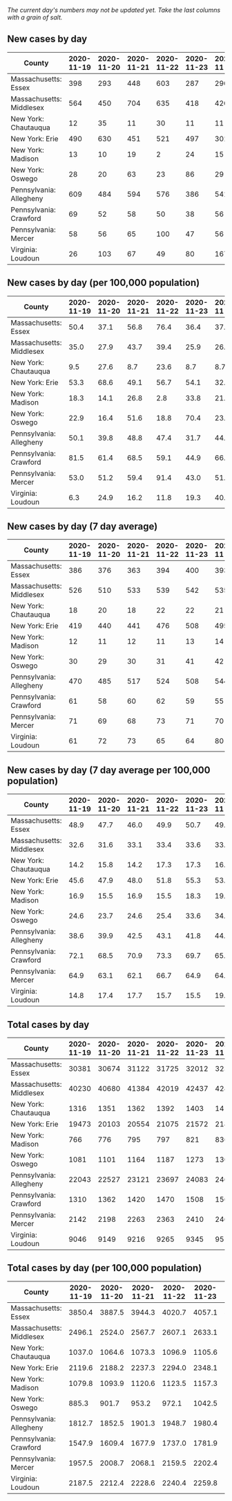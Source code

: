 _The current day's numbers may not be updated yet. Take the last columns with a grain of salt._
## New cases by day

| County | 2020-11-19 | 2020-11-20 | 2020-11-21 | 2020-11-22 | 2020-11-23 | 2020-11-24 | 2020-11-25 |
| --- | --- | --- | --- | --- | --- | --- | --- |
| Massachusetts: Essex | 398 | 293 | 448 | 603 | 287 | 296 |  |
| Massachusetts: Middlesex | 564 | 450 | 704 | 635 | 418 | 426 |  |
| New York: Chautauqua | 12 | 35 | 11 | 30 | 11 | 11 |  |
| New York: Erie | 490 | 630 | 451 | 521 | 497 | 301 |  |
| New York: Madison | 13 | 10 | 19 | 2 | 24 | 15 |  |
| New York: Oswego | 28 | 20 | 63 | 23 | 86 | 29 |  |
| Pennsylvania: Allegheny | 609 | 484 | 594 | 576 | 386 | 541 |  |
| Pennsylvania: Crawford | 69 | 52 | 58 | 50 | 38 | 56 |  |
| Pennsylvania: Mercer | 58 | 56 | 65 | 100 | 47 | 56 |  |
| Virginia: Loudoun | 26 | 103 | 67 | 49 | 80 | 167 |  |

## New cases by day (per 100,000 population)

| County | 2020-11-19 | 2020-11-20 | 2020-11-21 | 2020-11-22 | 2020-11-23 | 2020-11-24 | 2020-11-25 |
| --- | --- | --- | --- | --- | --- | --- | --- |
| Massachusetts: Essex | 50.4 | 37.1 | 56.8 | 76.4 | 36.4 | 37.5 |  |
| Massachusetts: Middlesex | 35.0 | 27.9 | 43.7 | 39.4 | 25.9 | 26.4 |  |
| New York: Chautauqua | 9.5 | 27.6 | 8.7 | 23.6 | 8.7 | 8.7 |  |
| New York: Erie | 53.3 | 68.6 | 49.1 | 56.7 | 54.1 | 32.8 |  |
| New York: Madison | 18.3 | 14.1 | 26.8 | 2.8 | 33.8 | 21.1 |  |
| New York: Oswego | 22.9 | 16.4 | 51.6 | 18.8 | 70.4 | 23.7 |  |
| Pennsylvania: Allegheny | 50.1 | 39.8 | 48.8 | 47.4 | 31.7 | 44.5 |  |
| Pennsylvania: Crawford | 81.5 | 61.4 | 68.5 | 59.1 | 44.9 | 66.2 |  |
| Pennsylvania: Mercer | 53.0 | 51.2 | 59.4 | 91.4 | 43.0 | 51.2 |  |
| Virginia: Loudoun | 6.3 | 24.9 | 16.2 | 11.8 | 19.3 | 40.4 |  |

## New cases by day (7 day average)

| County | 2020-11-19 | 2020-11-20 | 2020-11-21 | 2020-11-22 | 2020-11-23 | 2020-11-24 | 2020-11-25 |
| --- | --- | --- | --- | --- | --- | --- | --- |
| Massachusetts: Essex | 386 | 376 | 363 | 394 | 400 | 393 |  |
| Massachusetts: Middlesex | 526 | 510 | 533 | 539 | 542 | 535 |  |
| New York: Chautauqua | 18 | 20 | 18 | 22 | 22 | 21 |  |
| New York: Erie | 419 | 440 | 441 | 476 | 508 | 495 |  |
| New York: Madison | 12 | 11 | 12 | 11 | 13 | 14 |  |
| New York: Oswego | 30 | 29 | 30 | 31 | 41 | 42 |  |
| Pennsylvania: Allegheny | 470 | 485 | 517 | 524 | 508 | 544 |  |
| Pennsylvania: Crawford | 61 | 58 | 60 | 62 | 59 | 55 |  |
| Pennsylvania: Mercer | 71 | 69 | 68 | 73 | 71 | 70 |  |
| Virginia: Loudoun | 61 | 72 | 73 | 65 | 64 | 80 |  |

## New cases by day (7 day average per 100,000 population)

| County | 2020-11-19 | 2020-11-20 | 2020-11-21 | 2020-11-22 | 2020-11-23 | 2020-11-24 | 2020-11-25 |
| --- | --- | --- | --- | --- | --- | --- | --- |
| Massachusetts: Essex | 48.9 | 47.7 | 46.0 | 49.9 | 50.7 | 49.8 |  |
| Massachusetts: Middlesex | 32.6 | 31.6 | 33.1 | 33.4 | 33.6 | 33.2 |  |
| New York: Chautauqua | 14.2 | 15.8 | 14.2 | 17.3 | 17.3 | 16.5 |  |
| New York: Erie | 45.6 | 47.9 | 48.0 | 51.8 | 55.3 | 53.9 |  |
| New York: Madison | 16.9 | 15.5 | 16.9 | 15.5 | 18.3 | 19.7 |  |
| New York: Oswego | 24.6 | 23.7 | 24.6 | 25.4 | 33.6 | 34.4 |  |
| Pennsylvania: Allegheny | 38.6 | 39.9 | 42.5 | 43.1 | 41.8 | 44.7 |  |
| Pennsylvania: Crawford | 72.1 | 68.5 | 70.9 | 73.3 | 69.7 | 65.0 |  |
| Pennsylvania: Mercer | 64.9 | 63.1 | 62.1 | 66.7 | 64.9 | 64.0 |  |
| Virginia: Loudoun | 14.8 | 17.4 | 17.7 | 15.7 | 15.5 | 19.3 |  |

## Total cases by day

| County | 2020-11-19 | 2020-11-20 | 2020-11-21 | 2020-11-22 | 2020-11-23 | 2020-11-24 | 2020-11-25 |
| --- | --- | --- | --- | --- | --- | --- | --- |
| Massachusetts: Essex | 30381 | 30674 | 31122 | 31725 | 32012 | 32308 |  |
| Massachusetts: Middlesex | 40230 | 40680 | 41384 | 42019 | 42437 | 42863 |  |
| New York: Chautauqua | 1316 | 1351 | 1362 | 1392 | 1403 | 1414 |  |
| New York: Erie | 19473 | 20103 | 20554 | 21075 | 21572 | 21873 |  |
| New York: Madison | 766 | 776 | 795 | 797 | 821 | 836 |  |
| New York: Oswego | 1081 | 1101 | 1164 | 1187 | 1273 | 1302 |  |
| Pennsylvania: Allegheny | 22043 | 22527 | 23121 | 23697 | 24083 | 24624 |  |
| Pennsylvania: Crawford | 1310 | 1362 | 1420 | 1470 | 1508 | 1564 |  |
| Pennsylvania: Mercer | 2142 | 2198 | 2263 | 2363 | 2410 | 2466 |  |
| Virginia: Loudoun | 9046 | 9149 | 9216 | 9265 | 9345 | 9512 |  |

## Total cases by day (per 100,000 population)

| County | 2020-11-19 | 2020-11-20 | 2020-11-21 | 2020-11-22 | 2020-11-23 | 2020-11-24 | 2020-11-25 |
| --- | --- | --- | --- | --- | --- | --- | --- |
| Massachusetts: Essex | 3850.4 | 3887.5 | 3944.3 | 4020.7 | 4057.1 | 4094.6 |  |
| Massachusetts: Middlesex | 2496.1 | 2524.0 | 2567.7 | 2607.1 | 2633.1 | 2659.5 |  |
| New York: Chautauqua | 1037.0 | 1064.6 | 1073.3 | 1096.9 | 1105.6 | 1114.2 |  |
| New York: Erie | 2119.6 | 2188.2 | 2237.3 | 2294.0 | 2348.1 | 2380.9 |  |
| New York: Madison | 1079.8 | 1093.9 | 1120.6 | 1123.5 | 1157.3 | 1178.4 |  |
| New York: Oswego | 885.3 | 901.7 | 953.2 | 972.1 | 1042.5 | 1066.3 |  |
| Pennsylvania: Allegheny | 1812.7 | 1852.5 | 1901.3 | 1948.7 | 1980.4 | 2024.9 |  |
| Pennsylvania: Crawford | 1547.9 | 1609.4 | 1677.9 | 1737.0 | 1781.9 | 1848.1 |  |
| Pennsylvania: Mercer | 1957.5 | 2008.7 | 2068.1 | 2159.5 | 2202.4 | 2253.6 |  |
| Virginia: Loudoun | 2187.5 | 2212.4 | 2228.6 | 2240.4 | 2259.8 | 2300.1 |  |
